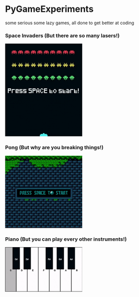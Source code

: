 # PyGameExperiments
 some serious some lazy games, all done to get better at coding

### Space Invaders (But there are so many lasers!)
<img src="SpaceInvaders\spaceinvaders.gif" alt="this slowpoke moves"  width="250" />

### Pong (But why are you breaking things!)
<img src="Pong\pong.gif" alt="this slowpoke moves"  width="250" />

### Piano (But you can play every other instruments!)
<img src="Piano\piano.gif" alt="this slowpoke moves"  width="250" />
